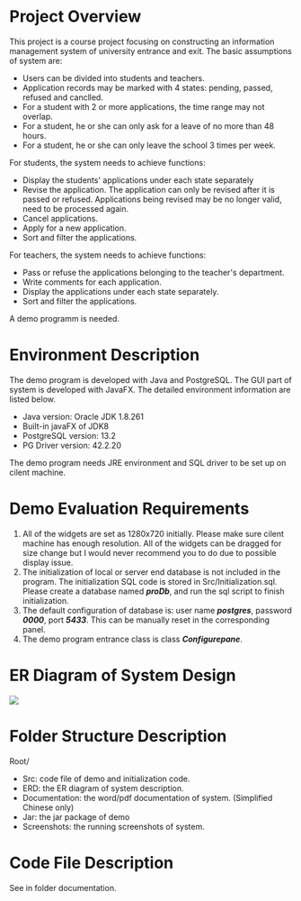 # Project Overview

This project is a course project focusing on constructing an information management system of university entrance and exit. The basic assumptions of system are:

+ Users can be divided into students and teachers.
+ Application records may be marked with 4 states: pending, passed, refused and canclled.
+ For a student with 2 or more applications, the time range may not overlap.
+ For a student, he or she can only ask for a leave of no more than 48 hours.
+ For a student, he or she can only leave the school 3 times per week.

For students, the system needs to achieve functions:

+ Display the students' applications under each state separately
+ Revise the application. The application can only be revised after it is passed or refused. Applications being revised may be no longer valid, need to be processed again.
+ Cancel applications.
+ Apply for a new application. 
+ Sort and filter the applications.

For teachers, the system needs to achieve functions:

+ Pass or refuse the applications belonging to the teacher's department.
+ Write comments for each application.
+ Display the applications under each state separately.
+ Sort and filter the applications.

A demo programm is needed.

# Environment Description

The demo program is developed with Java and PostgreSQL. The GUI part of system is developed with JavaFX. The detailed environment information are listed below.

+ Java version: Oracle JDK 1.8.261
+ Built-in javaFX of JDK8
+ PostgreSQL version: 13.2
+ PG Driver version: 42.2.20

The demo program needs JRE environment and SQL driver to be set up on cilent machine.

# Demo Evaluation Requirements

1.  All of the widgets are set as 1280x720 initially. Please make sure cilent machine has enough resolution. All of the widgets can be dragged for size change but I would never recommend you to do due to possible display issue.
2. The initialization of local or server end database is not included in the program. The initialization SQL code is stored in Src/Initialization.sql. Please create a database named ***proDb***, and run the sql script to finish initialization. 
3. The default configuration of database is: user name ***postgres***, password ***0000***, port ***5433***. This can be manually reset in the corresponding panel.
4. The demo program entrance class is class ***Configurepane***.

# ER Diagram of System Design

![](ERD/ERD.jpg)

# Folder Structure Description

Root/

+ Src: code file of demo and initialization code.
+ ERD: the ER diagram of system description.
+ Documentation: the word/pdf documentation of system. (Simplified Chinese only)
+ Jar: the jar package of demo
+ Screenshots: the running screenshots of system. 

# Code File Description

See in folder documentation.
